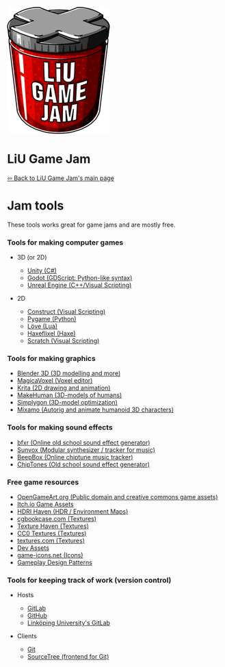<div id="gamejam-header">
  <img src="/static/img/gamejam/logo.png" alt="LiU Game Jam">
  <h1>LiU Game Jam</h1>
</div>

[⇦ Back to LiU Game Jam's main page](/gamejam/en)

# Jam tools

These tools works great for game jams and are mostly free.

### Tools for making computer games

- 3D (or 2D) 
    - [Unity (C#)](http://unity3d.com/)
    - [Godot (GDScript: Python-like syntax)](https://godotengine.org/)
    - [Unreal Engine (C++/Visual Scripting)](https://www.unrealengine.com/)

- 2D
    - [Construct (Visual Scripting)](https://www.scirra.com/)
    - [Pygame (Python)](http://www.pygame.org/)
    - [Löve (Lua)](https://love2d.org/)
    - [Haxeflixel (Haxe)](http://haxeflixel.com/)
    - [Scratch (Visual Scripting)](https://scratch.mit.edu/)

### Tools for making graphics

- [Blender 3D (3D modelling and more)](https://www.blender.org/)
- [MagicaVoxel (Voxel editor)](https://ephtracy.github.io/)
- [Krita (2D drawing and animation)](https://krita.org/)
- [MakeHuman (3D-models of humans)](http://www.makehumancommunity.org/)
- [Simplygon (3D-model optimization)](https://www.simplygon.com/)
- [Mixamo (Autorig and animate humanoid 3D characters)](https://www.mixamo.com/)

### Tools for making sound effects

- [bfxr (Online old school sound effect generator)](http://www.bfxr.net/)
- [Sunvox (Modular synthesizer / tracker for music)](http://www.warmplace.ru/soft/sunvox/)
- [BeepBox (Online chiptune music tracker)](http://www.beepbox.co/)
- [ChipTones (Old school sound effect generator)](https://sfbgames.itch.io/chiptone)

### Free game resources

- [OpenGameArt.org (Public domain and creative commons game assets)](http://opengameart.org/)
- [Itch.io Game Assets](https://itch.io/game-assets/free)
- [HDRI Haven (HDR / Environment Maps)](https://hdrihaven.com/)
- [cgbookcase.com (Textures)](https://www.cgbookcase.com/textures)
- [Texture Haven (Textures)](https://texturehaven.com/)
- [CC0 Textures (Textures)](https://cc0textures.com/)
- [textures.com (Textures)](https://www.textures.com/)
- [Dev Assets](https://devassets.com/)
- [game-icons.net (Icons)](https://game-icons.net/)
- [Gameplay Design Patterns](http://virt10.itu.chalmers.se/index.php/Main_Page)

### Tools for keeping track of work (version control)

- Hosts
    - [GitLab](http://gitlab.com/)
    - [GitHub](http://github.com/)
    - [Linköping University's GitLab](https://gitlab.liu.se/)

- Clients
    - [Git](https://git-scm.com/)
    - [SourceTree (frontend for Git)](https://www.sourcetreeapp.com/)
